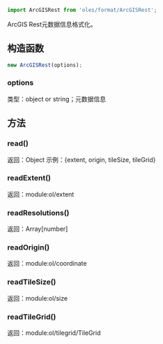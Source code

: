 ``` javascript
import ArcGISRest from 'oles/format/ArcGISRest';
```

ArcGIS Rest元数据信息格式化。

## 构造函数

```javascript
new ArcGISRest(options);
```

### options

类型：object or string；元数据信息

## 方法

### read()

返回：Object
示例：{extent, origin, tileSize, tileGrid}

### readExtent()

返回：module:ol/extent

### readResolutions()

返回：Array[number]

### readOrigin()

返回：module:ol/coordinate

### readTileSize()

返回：module:ol/size

### readTileGrid()

返回：module:ol/tilegrid/TileGrid